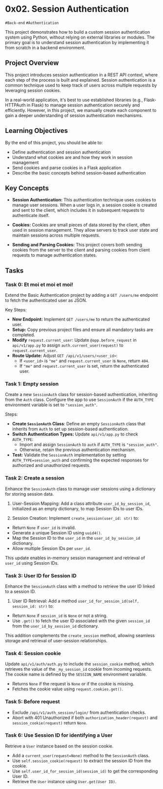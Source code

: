 # 0x02. Session Authentication
`#Back-end` `#Authentication`

This project demonstrates how to build a custom session authentication system using Python, without relying on external libraries or modules. The primary goal is to understand session authentication by implementing it from scratch in a backend environment.

## Project Overview

This project introduces session authentication in a REST API context, where each step of the process is built and explained. Session authentication is a common technique used to keep track of users across multiple requests by leveraging session cookies.

In a real-world application, it's best to use established libraries (e.g., Flask-HTTPAuth in Flask) to manage session authentication securely and efficiently. However, in this project, we manually create each component to gain a deeper understanding of session authentication mechanisms.

## Learning Objectives

By the end of this project, you should be able to:

- Define authentication and session authentication
- Understand what cookies are and how they work in session management
- Send cookies and parse cookies in a Flask application
- Describe the basic concepts behind session-based authentication

## Key Concepts

- **Session Authentication:** This authentication technique uses cookies to manage user sessions. When a user logs in, a session cookie is created and sent to the client, which includes it in subsequent requests to authenticate itself.

- **Cookies:** Cookies are small pieces of data stored by the client, often used in session management. They allow servers to track user state and maintain sessions across multiple requests.

- **Sending and Parsing Cookies:** This project covers both sending cookies from the server to the client and parsing cookies from client requests to manage authentication states.

## Tasks

### Task 0: Et moi et moi et moi!

Extend the Basic Authentication project by adding a `GET /users/me` endpoint to fetch the authenticated user as JSON.

Key Steps:

- **New Endpoint:** Implement `GET /users/me` to return the authenticated user.
- **Setup:** Copy previous project files and ensure all mandatory tasks are completed.
- **Modify** `request.current_user`: Update `@app.before_request` in `api/v1/app.py` to assign `auth.current_user(request)` to `request.current_user`.
- **Route Update:** Adjust `GET /api/v1/users/<user_id>`:
    - If `<user_id>` is `"me"` and `request.current_user` is `None`, return `404`.
    - If `"me"` and `request.current_user` is set, return the authenticated user.

### Task 1: Empty session

Create a new `SessionAuth` class for session-based authentication, inheriting from the `Auth` class. Configure the app to use `SessionAuth` if the `AUTH_TYPE` environment variable is set to `"session_auth"`.

Steps:

- **Create `SessionAuth` Class**: Define an empty `SessionAuth` class that inherits from `Auth` to set up session-based authentication.
- **Switch Authentication Types:** Update `api/v1/app.py` to check `AUTH_TYPE`:
    - Import and assign `SessionAuth` to `auth` if `AUTH_TYPE` is `"session_auth"`.
    - Otherwise, retain the previous authentication mechanism.
- **Test:** Validate the `SessionAuth` implementation by setting `AUTH_TYPE=session_auth` and confirming the expected responses for authorized and unauthorized requests.

### Task 2: Create a session

Enhance the `SessionAuth` class to manage user sessions using a dictionary for storing session data.

1. User-Session Mapping:
Add a class attribute `user_id_by_session_id`, initialized as an empty dictionary, to map Session IDs to user IDs.

2. Session Creation:
Implement `create_session(user_id: str)` to:
- Return `None` if `user_id` is invalid.
- Generate a unique Session ID using `uuid4()`.
- Map the Session ID to the `user_id` in the `user_id_by_session_id` dictionary.
- Allow multiple Session IDs per `user_id`.

This update enables in-memory session management and retrieval of `user_id` using Session IDs.


### Task 3: User ID for Session ID

Enhance the `SessionAuth` class with a method to retrieve the user ID linked to a session ID.

1. User ID Retrieval:
Add a method `user_id_for_session_id(self, session_id: str)` to:
- Return `None` if `session_id` is `None` or not a string.
- Use `.get()` to fetch the user ID associated with the given `session_id` from the `user_id_by_session_id` dictionary.

This addition complements the `create_session` method, allowing seamless storage and retrieval of user-session relationships.

### Task 4: Session cookie

Update `api/v1/auth/auth.py` to include the `session_cookie` method, which retrieves the value of the `_my_session_id` cookie from incoming requests. The cookie name is defined by the `SESSION_NAME` environment variable.

- Returns `None` if the request is `None` or if the cookie is missing.
- Fetches the cookie value using `request.cookies.get()`.

### Task 5: Before request

- Exclude `/api/v1/auth_session/login/` from authentication checks.
- Abort with 401 Unauthorized if both `authorization_header(request)` and `session_cookie(request)` return `None`.

### Task 6: Use Session ID for identifying a User

Retrieve a `User` instance based on the session cookie.
- Add a `current_user(request=None)` method to the `SessionAuth` class.
- Use `self.session_cookie(request)` to extract the session ID from the cookie.
- Use `self.user_id_for_session_id(session_id)` to get the corresponding User ID.
- Retrieve the `User` instance using `User.get(User ID)`.
